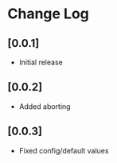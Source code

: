 # Change Log

## [0.0.1]

- Initial release

## [0.0.2]

- Added aborting

## [0.0.3]

- Fixed config/default values